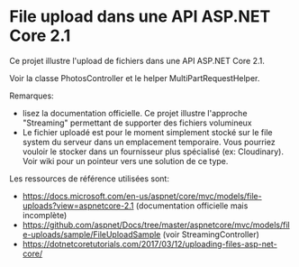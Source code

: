 # File upload dans une API ASP.NET Core 2.1

Ce projet illustre l'upload de fichiers dans une API ASP.NET Core 2.1. 

Voir la classe PhotosController et le helper MultiPartRequestHelper. 

Remarques: 
- lisez la documentation officielle. Ce projet illustre l'approche "Streaming" permettant de supporter des fichiers volumineux
- Le fichier uploadé est pour le moment simplement stocké sur le file system du serveur dans un emplacement temporaire. Vous pourriez vouloir le stocker dans un fournisseur plus spécialisé (ex: Cloudinary). Voir wiki pour un pointeur vers une solution de ce type. 

Les ressources de référence utilisées sont:
- https://docs.microsoft.com/en-us/aspnet/core/mvc/models/file-uploads?view=aspnetcore-2.1 (documentation officielle mais incomplète)
- https://github.com/aspnet/Docs/tree/master/aspnetcore/mvc/models/file-uploads/sample/FileUploadSample (voir StreamingController)
- https://dotnetcoretutorials.com/2017/03/12/uploading-files-asp-net-core/ 